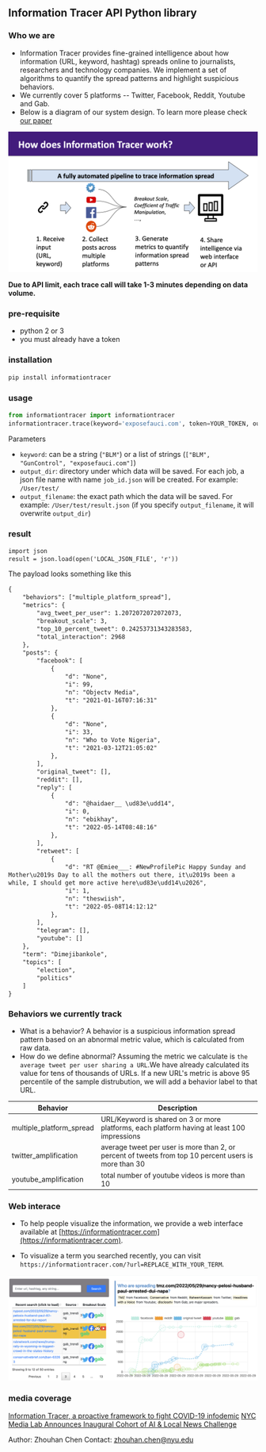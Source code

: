 Information Tracer API Python library
----------------------------

### Who we are
- Information Tracer provides fine-grained intelligence about how information (URL, keyword, hashtag) spreads online to journalists, researchers and technology companies. We implement a set of algorithms to quantify the spread patterns and highlight suspicious behaviors. 
- We currently cover 5 platforms -- Twitter, Facebook, Reddit, Youtube and Gab.
- Below is a diagram of our system design. To learn more please check [our paper](http://ceur-ws.org/Vol-2890/paper3.pdf) 

![Information Tracer architecture](./img/information-tracer-pipeline.png)


__Due to API limit, each trace call will take 1-3 minutes depending on data volume.__




### pre-requisite 
- python 2 or 3
- you must already have a token

### installation

```bash
pip install informationtracer
```


### usage
```python
from informationtracer import informationtracer
informationtracer.trace(keyword='exposefauci.com', token=YOUR_TOKEN, output_dir='output_test')

```

Parameters

- `keyword`: can be a string (`"BLM"`) or a list of strings (`["BLM", "GunControl", "exposefauci.com"]`)
- `output_dir`: directory under which data will be saved. For each job, a json file name with name `job_id.json` will be created. For example: `/User/test/`
- `output_filename`: the exact path which the data will be saved. For example: `/User/test/result.json` (if you specify `output_filename`, it will overwrite `output_dir`)


### result
```
import json
result = json.load(open('LOCAL_JSON_FILE', 'r'))
```


The payload looks something like this
```
{
    "behaviors": ["multiple_platform_spread"],
    "metrics": {
        "avg_tweet_per_user": 1.2072072072072073,
        "breakout_scale": 3,
        "top_10_percent_tweet": 0.24253731343283583,
        "total_interaction": 2968
    },
    "posts": {
        "facebook": [
            {
                "d": "None",
                "i": 99,
                "n": "Objectv Media",
                "t": "2021-01-16T07:16:31"
            },
            {
                "d": "None",
                "i": 33,
                "n": "Who to Vote Nigeria",
                "t": "2021-03-12T21:05:02"
            },
        ],
        "original_tweet": [],
        "reddit": [],
        "reply": [
            {
                "d": "@haidaer__ \ud83e\udd14",
                "i": 0,
                "n": "ebikhay",
                "t": "2022-05-14T08:48:16"
            },
        ],
        "retweet": [
            {
                "d": "RT @Emiee___: #NewProfilePic Happy Sunday and Mother\u2019s Day to all the mothers out there, it\u2019s been a while, I should get more active here\ud83e\udd14\u2026",
                "i": 1,
                "n": "theswiish",
                "t": "2022-05-08T14:12:12"
            },
        ],
        "telegram": [],
        "youtube": []
    },
    "term": "Dimejibankole",
    "topics": [
        "election",
        "politics"
    ]
}
```


### Behaviors we currently track
- What is a behavior? A behavior is a suspicious information spread pattern based on an abnormal metric value, which is calculated from raw data. 
- How do we define abnormal? Assuming the metric we calculate is `the average tweet per user sharing a URL`.We have already calculated its value for tens of thousands of URLs. If a new URL's metric is above 95 percentile of the sample distrubution, we will add a behavior label to that URL.

| Behavior | Description |
| --- | --- |
| multiple_platform_spread | URL/Keyword is shared on 3 or more platforms, each platform having at least 100 impressions |
| twitter_amplification | average tweet per user is more than 2, or percent of tweets from top 10 percent users is more than 30 |
| youtube_amplification | total number of youtube videos is more than 10 |


### Web interace 
- To help people visualize the information, we provide a web interface available at [https://informationtracer.com](https://informationtracer.com). 

- To visualize a term you searched recently, you can visit `https://informationtracer.com/?url=REPLACE_WITH_YOUR_TERM`. 

![Screenshot of Information Tracer Wen Interface](./img/information-tracer-web-interface-screenshot.png)



### media coverage
[Information Tracer, a proactive framework to fight COVID-19 infodemic](https://nyudatascience.medium.com/cds-guest-editorial-information-tracer-a-proactive-framework-to-fight-covid-19-infodemic-3f9766936f94)
[NYC Media Lab Announces Inaugural Cohort of AI & Local News Challenge](https://www.nycmedialab.org/ai-local-news-blog-update/nyc-media-lab-announces-inaugural-cohort-of-ai-amp-local-news-challenge) 


Author: Zhouhan Chen
Contact: zhouhan.chen@nyu.edu


